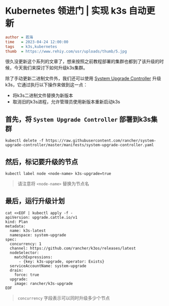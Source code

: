 # Kubernetes 领进门 | 实现 k3s 自动更新

```ini
author = 若海
time   = 2023-04-24 12:00:00
tags   = k3s,kubernetes
thumb  = https://www.rehiy.com/usr/uploads/thumb/5.jpg
```

很久没更新这个系列的文章了，想来按照之前教程部署的集群也都到了该升级的时候，今天我们来探讨下如何升级k3s集群。

除了手动更新二进制文件外，我们还可以使用 [System Upgrade Controller](https://github.com/rancher/system-upgrade-controller) 升级k3s，它通过执行以下操作来做到这一点：

- 将k3s二进制文件替换为新版本
- 取消旧的k3s进程，允许管理员使用新版本重新启动k3s

## 首先，将 `System Upgrade Controller` 部署到k3s集群

```shell
kubectl delete -f https://raw.githubusercontent.com/rancher/system-upgrade-controller/master/manifests/system-upgrade-controller.yaml
```

## 然后，标记要升级的节点

```shell
kubectl label node <node-name> k3s-upgrade=true
```

> 请注意将 `<node-name>` 替换为节点名

## 最后，运行升级计划

```shell
cat <<EOF | kubectl apply -f -
apiVersion: upgrade.cattle.io/v1
kind: Plan
metadata:
  name: k3s-latest
  namespace: system-upgrade
spec:
  concurrency: 1
  channel: https://github.com/rancher/k3os/releases/latest
  nodeSelector:
    matchExpressions:
      - {key: k3s-upgrade, operator: Exists}
  serviceAccountName: system-upgrade
  drain:
    force: true
  upgrade:
    image: rancher/k3s-upgrade
EOF
``` 

> `​concurrency` ​字段表示可以同时升级多少个节点
